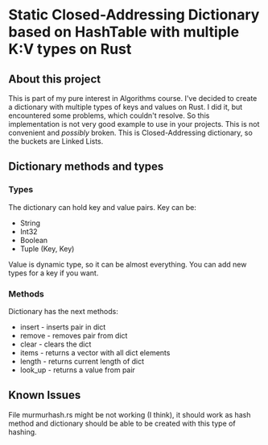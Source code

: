 # Static Closed-Addressing Dictionary based on HashTable with multiple K:V types on Rust #

## About this project ##

This is part of my pure interest in Algorithms course. I've decided to create a dictionary with multiple types of keys and values on Rust. I did it, but encountered some problems, which couldn't resolve.
So this implementation is not very good example to use in your projects. This is not convenient and *possibly* broken.
This is Closed-Addressing dictionary, so the buckets are Linked Lists.

## Dictionary methods and types ##

### Types ###

The dictionary can hold key and value pairs.
Key can be:

* String
* Int32
* Boolean
* Tuple (Key, Key)

Value is dynamic type, so it can be almost everything. You can add new types for a key if you want.

### Methods ###

Dictionary has the next methods:

* insert - inserts pair in dict
* remove - removes pair from dict
* clear - clears the dict
* items - returns a vector with all dict elements
* length - returns current length of dict
* look_up - returns a value from pair

## Known Issues ##
File murmurhash.rs might be not working (I think), it should work as hash method and dictionary should be able to be created with this type of hashing.
